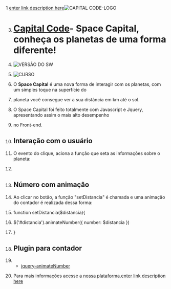 1 [enter link description here](http://capitalcode.com.br/spacecapital.jpg)![CAPITAL CODE-LOGO](http://capitalcode.com.br/spacecapital.jpg)

3.  # [Capital Code](http://capitalcode.com.br)- Space Capital, conheça os planetas de uma forma diferente! #

6.  ![VERSÃO DO SW](https://img.shields.io/badge/Spacel%20Capital--%20version-v.1.1.7-blue.svg)

8.  ![CURSO](https://img.shields.io/badge/Curso-01-orange.svg)

10.  O **Space  Capital**  é uma nova forma de interagir com os planetas, com um simples toque na superfície do  
11.  planeta você consegue ver a sua distância em km até o sol.

13.  O Space  Capital foi feito totalmente com Javascript e Jquery, apresentando assim o mais alto desempenho 
14.  no  Front-end.

16.  ## Interação com o usuário

18.  O evento do clique, aciona a função que seta as informações sobre o planeta:

20.    <div class="planet p-1" onclick="setDistancia('90')">

22.  ##  Número com animação

24.  Ao clicar no botão, a função "setDistancia"  é chamada e uma animação do contador é realizada dessa forma:

26.    function setDistancia($distancia){
27.   $('#distancia').animateNumber({ number: $distancia })
28.    }

30.  ## Plugin para contador

32.    -  [jquery-animateNumber](https://github.com/aishek/jquery-animateNumber)

35.  Para mais informações acesse [a nossa plataforma](http://capitalcode.com.br).[enter link description here](http://capitalcode.com.br)


